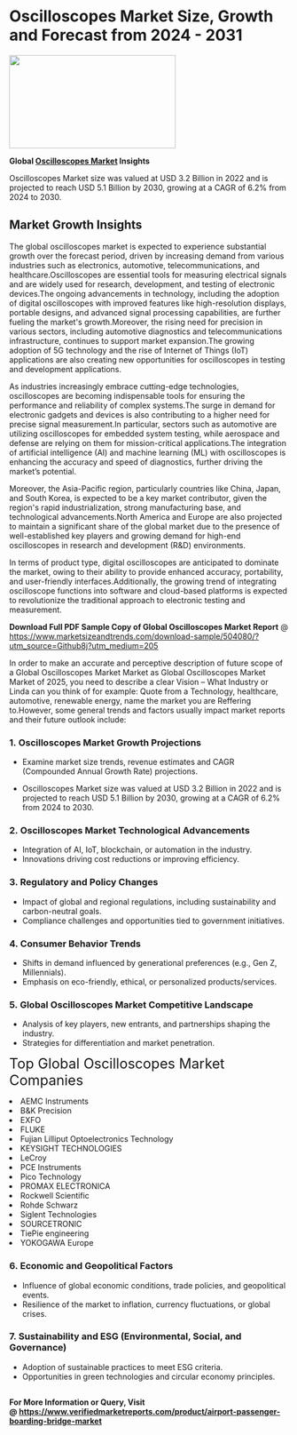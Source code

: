 <H1>Oscilloscopes Market Size, Growth and Forecast from 2024 - 2031</H1><img class="aligncenter size-medium wp-image-584254" src="https://thirdeyenews.in/wp-content/uploads/2024/09/Global-Market-Research-300x168.jpeg" alt="" width="300" height="168" /><p><strong>Global&nbsp;<a href="https://www.marketsizeandtrends.com/download-sample/504080/?utm_source=Github8j?utm_medium=205">Oscilloscopes Market</a> Insights</strong></p><p>Oscilloscopes Market size was valued at USD 3.2 Billion in 2022 and is projected to reach USD 5.1 Billion by 2030, growing at a CAGR of 6.2% from 2024 to 2030.</p><p><h2>Market Growth Insights</h2> <p>The global oscilloscopes market is expected to experience substantial growth over the forecast period, driven by increasing demand from various industries such as electronics, automotive, telecommunications, and healthcare.Oscilloscopes are essential tools for measuring electrical signals and are widely used for research, development, and testing of electronic devices.The ongoing advancements in technology, including the adoption of digital oscilloscopes with improved features like high-resolution displays, portable designs, and advanced signal processing capabilities, are further fueling the market's growth.Moreover, the rising need for precision in various sectors, including automotive diagnostics and telecommunications infrastructure, continues to support market expansion.The growing adoption of 5G technology and the rise of Internet of Things (IoT) applications are also creating new opportunities for oscilloscopes in testing and development applications.</p> <p>As industries increasingly embrace cutting-edge technologies, oscilloscopes are becoming indispensable tools for ensuring the performance and reliability of complex systems.The surge in demand for electronic gadgets and devices is also contributing to a higher need for precise signal measurement.In particular, sectors such as automotive are utilizing oscilloscopes for embedded system testing, while aerospace and defense are relying on them for mission-critical applications.The integration of artificial intelligence (AI) and machine learning (ML) with oscilloscopes is enhancing the accuracy and speed of diagnostics, further driving the market’s potential.</p> <p>Moreover, the Asia-Pacific region, particularly countries like China, Japan, and South Korea, is expected to be a key market contributor, given the region's rapid industrialization, strong manufacturing base, and technological advancements.North America and Europe are also projected to maintain a significant share of the global market due to the presence of well-established key players and growing demand for high-end oscilloscopes in research and development (R&D) environments.</p> <p>In terms of product type, digital oscilloscopes are anticipated to dominate the market, owing to their ability to provide enhanced accuracy, portability, and user-friendly interfaces.Additionally, the growing trend of integrating oscilloscope functions into software and cloud-based platforms is expected to revolutionize the traditional approach to electronic testing and measurement.</p> <p><span class=""><strong>Download Full PDF Sample Copy of Global Oscilloscopes Market Report</strong> @ <a href="https://www.marketsizeandtrends.com/download-sample/504080/?utm_source=Github8j?utm_medium=205" target="_blank">https://www.marketsizeandtrends.com/download-sample/504080/?utm_source=Github8j?utm_medium=205</a></span></p><p>In order to make an accurate and perceptive description of future scope of a Global&nbsp;Oscilloscopes Market Market as Global&nbsp;Oscilloscopes Market Market of 2025, you need to describe a clear Vision &ndash; What Industry or Linda can you think of for example: Quote from a Technology, healthcare, automotive, renewable energy, name the market you are Reffering to.However, some general trends and factors usually impact market reports and their future outlook include:</p><h3>1.&nbsp;<strong>Oscilloscopes Market Growth Projections</strong></h3><ul><li>Examine market size trends, revenue estimates and CAGR (Compounded Annual Growth Rate) projections.</li><li><p>Oscilloscopes Market size was valued at USD 3.2 Billion in 2022 and is projected to reach USD 5.1 Billion by 2030, growing at a CAGR of 6.2% from 2024 to 2030.</p></li></ul><h3>2.&nbsp;<strong>Oscilloscopes Market Technological Advancements</strong></h3><ul><li>Integration of AI, IoT, blockchain, or automation in the industry.</li><li>Innovations driving cost reductions or improving efficiency.</li></ul><h3>3.&nbsp;<strong>Regulatory and Policy Changes</strong></h3><ul><li>Impact of global and regional regulations, including sustainability and carbon-neutral goals.</li><li>Compliance challenges and opportunities tied to government initiatives.</li></ul><h3>4.&nbsp;<strong>Consumer Behavior Trends</strong></h3><ul><li>Shifts in demand influenced by generational preferences (e.g., Gen Z, Millennials).</li><li>Emphasis on eco-friendly, ethical, or personalized products/services.</li></ul><h3>5.&nbsp;<strong>Global Oscilloscopes Market Competitive Landscape</strong></h3><ul><li>Analysis of key players, new entrants, and partnerships shaping the industry.</li><li>Strategies for differentiation and market penetration.</li></ul><p data-pm-slice="1 1 []"><span style="color: inherit; font-family: inherit; font-size: 25px;">Top Global Oscilloscopes Market Companies</span></p><div class="" data-test-id=""><p><li>AEMC Instruments</li><li> B&K Precision</li><li> EXFO</li><li> FLUKE</li><li> Fujian Lilliput Optoelectronics Technology</li><li> KEYSIGHT TECHNOLOGIES</li><li> LeCroy</li><li> PCE Instruments</li><li> Pico Technology</li><li> PROMAX ELECTRONICA</li><li> Rockwell Scientific</li><li> Rohde Schwarz</li><li> Siglent Technologies</li><li> SOURCETRONIC</li><li> TiePie engineering</li><li> YOKOGAWA Europe</li></p></div><h3>6.&nbsp;<strong>Economic and Geopolitical Factors</strong></h3><ul><li>Influence of global economic conditions, trade policies, and geopolitical events.</li><li>Resilience of the market to inflation, currency fluctuations, or global crises.</li></ul><h3>7.&nbsp;<strong>Sustainability and ESG (Environmental, Social, and Governance)</strong></h3><ul><li>Adoption of sustainable practices to meet ESG criteria.</li><li>Opportunities in green technologies and circular economy principles.</li></ul><h2><strong style="font-size: 14px;">For More Information or Query, Visit @&nbsp;</strong><a style="background-color: #ffffff; font-size: 14px;" href="https://www.marketsizeandtrends.com/report/oscilloscopes-market/" target="_blank">https://www.verifiedmarketreports.com/product/airport-passenger-boarding-bridge-market</a></h2>